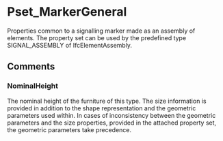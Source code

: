 # Pset_MarkerGeneral

Properties common to a signalling marker made as an assembly of elements. The property set can be used by the predefined type SIGNAL_ASSEMBLY of IfcElementAssembly.<!-- end of definition -->


## Comments

### NominalHeight

The nominal height of the furniture of this type. The size information is provided in addition to the shape representation and the geometric parameters used within. In cases of inconsistency between the geometric parameters and the size properties, provided in the attached property set, the geometric parameters take precedence.


